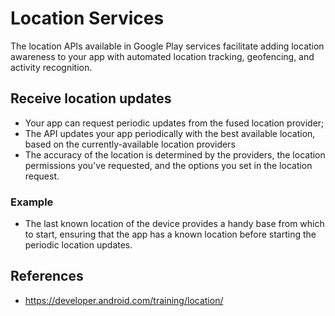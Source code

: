# Location Services

The location APIs available in Google Play services facilitate adding location
awareness to your app with automated location tracking, geofencing, and
activity recognition.

## Receive location updates

- Your app can request periodic updates from the fused location provider;
- The API updates your app periodically with the best available location, based
  on the currently-available location providers
- The accuracy of the location is determined by the providers, the location
  permissions you've requested, and the options you set in the location
  request.

### Example

- The last known location of the device provides a handy base from which to
  start, ensuring that the app has a known location before starting the
  periodic location updates.


## References

- https://developer.android.com/training/location/
